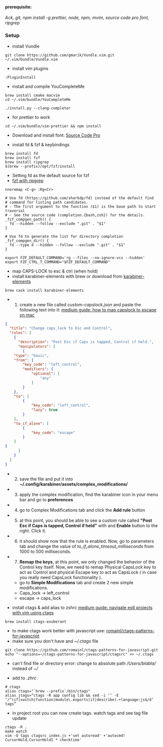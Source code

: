 #### prerequisite:
*Ack,
git,
npm install -g prettier,
node,
npm,
mvim,
source code pro font,
ripgrep*

### Setup
- install Vundle

```shell
git clone https://github.com/gmarik/Vundle.vim.git ~/.vim/bundle/Vundle.vim
```

- install vim plugins

```vim
:PluginInstall
```

- install and compile YouCompleteMe

```shell
brew install cmake macvim
cd ~/.vim/bundle/YouCompleteMe

./install.py --clang-completer
```

- for prettier to work

```shell
cd ~/.vim/bundle/vim-prettier && npm install
```

- Download and install font:
[Source Code Pro](https://fonts.google.com/specimen/Source+Code+Pro?selection.family=Source+Code+Pro)

- install fd & fzf & keybindings
```shell
brew install fd
brew install fzf
brew install ripgrep
$(brew --prefix)/opt/fzf/install
```

- Setting fd as the default source for fzf
- [fzf with ripgrep](https://medium.com/@sidneyliebrand/how-fzf-and-ripgrep-improved-my-workflow-61c7ca212861)

```vimrc
nnoremap <C-g> :Rg<Cr>
```

```zshrc
# Use fd (https://github.com/sharkdp/fd) instead of the default find
# command for listing path candidates.
# - The first argument to the function ($1) is the base path to start traversal
# - See the source code (completion.{bash,zsh}) for the details.
_fzf_compgen_path() {
  fd --hidden --follow --exclude ".git" . "$1"
}

# Use fd to generate the list for directory completion
_fzf_compgen_dir() {
  fd --type d --hidden --follow --exclude ".git" . "$1"
}

export FZF_DEFAULT_COMMAND='rg --files --no-ignore-vcs --hidden'
export FZF_CTRL_T_COMMAND="$FZF_DEFAULT_COMMAND"
```
- map CAPS-LOCK to esc & ctrl (when hold)
- install karabiner-elements with brew or download from [karabiner-elements](https://pqrs.org/osx/karabiner/)
```
brew cask install karabiner-elements
```

- 1. create a new file called *custom-capslock.json* and paste the following text into it:
[medium guide: how to map capslock to escape on mac](https://medium.com/@pechyonkin/how-to-map-capslock-to-control-and-escape-on-mac-60523a64022b)
```custom-capslock.json
{
  "title": "Change caps_lock to Esc and Control",
  "rules": [
	{
	  "description": "Post Esc if Caps is tapped, Control if held.",
	  "manipulators": [
        {
    "type": "basic",
    "from": {
        "key_code": "left_control",
        "modifiers": {
            "optional": [
                "any"
            ]
        }
    },
    "to": [
        {
            "key_code": "left_control",
            "lazy": true
        }
    ],
    "to_if_alone": [
        {
            "key_code": "escape"
        }
    ]
}
	  ]
	}
  ]
}
```
- 2. save the file and put it into  **~/.config/karabiner/assets/complex_modifications/**
- 3. apply the complex modification, find the karabiner icon in your menu bar and go to **preferences**
- 4. go to Complex Modifications tab and click the **Add rule** button
- 5. at this point, you should be able to see a custom rule called **"Post Esc if Caps is tapped, Control if held"** with and **Enable** button to the right. Click it.
- 6. it should show now that the rule is enabled. Now, go to parameters tab and change the value of *to_if_alone_timeout_milliseconds* from 1000 to 500 milliseconds.
- 7. **Remap the keys**, at this point, we only changed the behavior of the Control key itself. Now, we need to remap Physical CapsLock key to act as Control and physical Escape key to act as CapsLock ( in case you really need CapsLock functionality ).
    - go to **Simple Modifications** tab and create 2 new simple modifications.
    - Caps_lock -> left_control
    - escape -> caps_lock

- install ctags & add alias to zshrc
[medium guide: navigate es6 projects with vim using ctags](https://medium.com/trabe/navigate-es6-projects-with-vim-using-ctags-948d114b94f3)

```shell
brew install ctags-exuberant
```
- to make ctags work better with javascript use: [romainl/ctags-patterns-for-javascript](https://github.com/romainl/ctags-patterns-for-javascript)
- make sure you don't have and *~/.ctags* file

```shell
git clone https://github.com/romainl/ctags-patterns-for-javascript.git
echo "--options=~/ctags-patterns-for-javascript/ctagsrc" >> ~/.ctags

```

- can't find file or directory error: change to absolute path */Users/blabla/* instead of *~/*

- add to *.zhrc*
```zshrc
# ctags
alias ctags="`brew --prefix`/bin/ctags"
alias jtags=”ctags -R app config lib && sed -i ‘’ -E ‘/^(if|switch|function|module\.exports|it|describe).+language:js$/d’ tags”
```
- in project root you can now create tags. watch tags and see tag file update
```shell
ctags -R .
make watch
vim -O tags ctagsrc index.js +'set autoread' +'autocmd! CursorHold,CursorHoldI * checktime'
```
